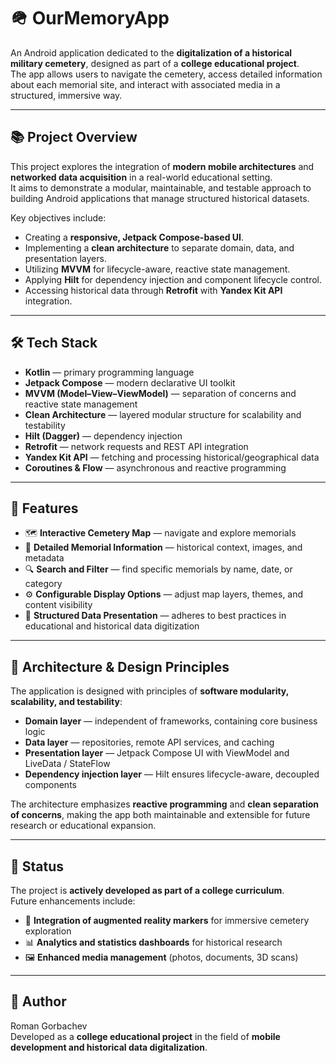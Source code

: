 # 🪖 OurMemoryApp  

An Android application dedicated to the **digitalization of a historical military cemetery**, designed as part of a **college educational project**.  
The app allows users to navigate the cemetery, access detailed information about each memorial site, and interact with associated media in a structured, immersive way.  

---

## 📚 Project Overview  

This project explores the integration of **modern mobile architectures** and **networked data acquisition** in a real-world educational setting.  
It aims to demonstrate a modular, maintainable, and testable approach to building Android applications that manage structured historical datasets.  

Key objectives include:  
- Creating a **responsive, Jetpack Compose-based UI**.  
- Implementing a **clean architecture** to separate domain, data, and presentation layers.  
- Utilizing **MVVM** for lifecycle-aware, reactive state management.  
- Applying **Hilt** for dependency injection and component lifecycle control.  
- Accessing historical data through **Retrofit** with **Yandex Kit API** integration.  

---

## 🛠️ Tech Stack  

- **Kotlin** — primary programming language  
- **Jetpack Compose** — modern declarative UI toolkit  
- **MVVM (Model–View–ViewModel)** — separation of concerns and reactive state management  
- **Clean Architecture** — layered modular structure for scalability and testability  
- **Hilt (Dagger)** — dependency injection  
- **Retrofit** — network requests and REST API integration  
- **Yandex Kit API** — fetching and processing historical/geographical data  
- **Coroutines & Flow** — asynchronous and reactive programming  

---

## 🚀 Features  

- 🗺️ **Interactive Cemetery Map** — navigate and explore memorials  
- 📝 **Detailed Memorial Information** — historical context, images, and metadata  
- 🔍 **Search and Filter** — find specific memorials by name, date, or category  
- ⚙️ **Configurable Display Options** — adjust map layers, themes, and content visibility  
- 🧩 **Structured Data Presentation** — adheres to best practices in educational and historical data digitization  

---

## 🔧 Architecture & Design Principles  

The application is designed with principles of **software modularity, scalability, and testability**:  

- **Domain layer** — independent of frameworks, containing core business logic  
- **Data layer** — repositories, remote API services, and caching  
- **Presentation layer** — Jetpack Compose UI with ViewModel and LiveData / StateFlow  
- **Dependency injection layer** — Hilt ensures lifecycle-aware, decoupled components  

The architecture emphasizes **reactive programming** and **clean separation of concerns**, making the app both maintainable and extensible for future research or educational expansion.  

---

## 📌 Status  
The project is **actively developed as part of a college curriculum**.  
Future enhancements include:  
- 🔗 **Integration of augmented reality markers** for immersive cemetery exploration  
- 📊 **Analytics and statistics dashboards** for historical research  
- 🖼️ **Enhanced media management** (photos, documents, 3D scans)  

---

## 👤 Author 
Roman Gorbachev  
Developed as a **college educational project** in the field of **mobile development and historical data digitalization**.  
